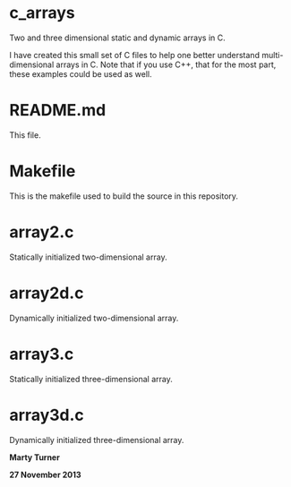 c_arrays
========

Two and three dimensional static and dynamic arrays in C.

I have created this small set of C files to help one better understand multi-dimensional arrays in C. Note that if you use C++, that for the most part, these examples could be used as well. 

README.md
=========

This file.

Makefile
========

This is the makefile used to build the source in this repository.

array2.c
======

Statically initialized two-dimensional array.

array2d.c
=======

Dynamically initialized two-dimensional array.

array3.c
======

Statically initialized three-dimensional array.

array3d.c
=======

Dynamically initialized three-dimensional array.

**Marty Turner**

**27 November 2013**

